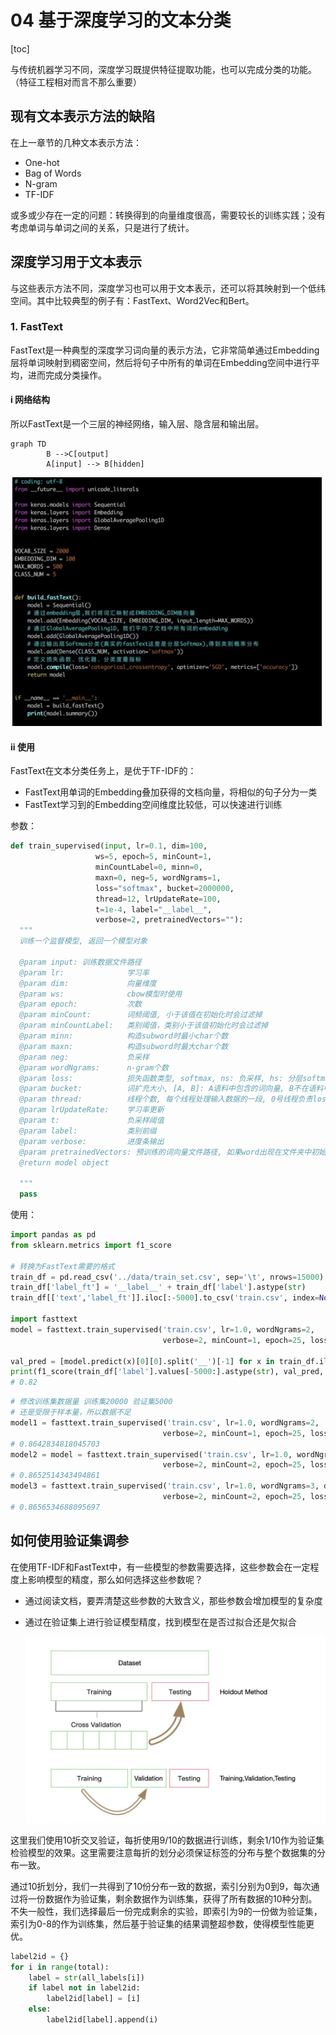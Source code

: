 # 04 基于深度学习的文本分类

[toc]

与传统机器学习不同，深度学习既提供特征提取功能，也可以完成分类的功能。（特征工程相对而言不那么重要）

## 现有文本表示方法的缺陷

在上一章节的几种文本表示方法：

- One-hot
- Bag of Words
- N-gram
- TF-IDF

或多或少存在一定的问题：转换得到的向量维度很高，需要较长的训练实践；没有考虑单词与单词之间的关系，只是进行了统计。

## 深度学习用于文本表示

与这些表示方法不同，深度学习也可以用于文本表示，还可以将其映射到一个低纬空间。其中比较典型的例子有：FastText、Word2Vec和Bert。

### 1. FastText

FastText是一种典型的深度学习词向量的表示方法，它非常简单通过Embedding层将单词映射到稠密空间，然后将句子中所有的单词在Embedding空间中进行平均，进而完成分类操作。

#### i 网络结构

所以FastText是一个三层的神经网络，输入层、隐含层和输出层。

```mermaid
graph TD
		B -->C[output]
		A[input] --> B[hidden] 

```

<img src="./assets/image-20200727195826905.png" alt="image-20200727195826905" style="zoom:50%;" />

#### ii 使用

FastText在文本分类任务上，是优于TF-IDF的：

- FastText用单词的Embedding叠加获得的文档向量，将相似的句子分为一类
- FastText学习到的Embedding空间维度比较低，可以快速进行训练

参数：

```python
def train_supervised(input, lr=0.1, dim=100, 
                   ws=5, epoch=5, minCount=1, 
                   minCountLabel=0, minn=0, 
                   maxn=0, neg=5, wordNgrams=1, 
                   loss="softmax", bucket=2000000, 
                   thread=12, lrUpdateRate=100,
                   t=1e-4, label="__label__", 
                   verbose=2, pretrainedVectors=""):
  """
  训练一个监督模型, 返回一个模型对象

  @param input: 训练数据文件路径
  @param lr:              学习率
  @param dim:             向量维度
  @param ws:              cbow模型时使用
  @param epoch:           次数
  @param minCount:        词频阈值, 小于该值在初始化时会过滤掉
  @param minCountLabel:   类别阈值，类别小于该值初始化时会过滤掉
  @param minn:            构造subword时最小char个数
  @param maxn:            构造subword时最大char个数
  @param neg:             负采样
  @param wordNgrams:      n-gram个数
  @param loss:            损失函数类型, softmax, ns: 负采样, hs: 分层softmax
  @param bucket:          词扩充大小, [A, B]: A语料中包含的词向量, B不在语料中的词向量
  @param thread:          线程个数, 每个线程处理输入数据的一段, 0号线程负责loss输出
  @param lrUpdateRate:    学习率更新
  @param t:               负采样阈值
  @param label:           类别前缀
  @param verbose:         进度条输出
  @param pretrainedVectors: 预训练的词向量文件路径, 如果word出现在文件夹中初始化不再随机
  @return model object

  """
  pass
```

使用：

```python
import pandas as pd
from sklearn.metrics import f1_score

# 转换为FastText需要的格式
train_df = pd.read_csv('../data/train_set.csv', sep='\t', nrows=15000)
train_df['label_ft'] = '__label__' + train_df['label'].astype(str)
train_df[['text','label_ft']].iloc[:-5000].to_csv('train.csv', index=None, header=None, sep='\t')

import fasttext
model = fasttext.train_supervised('train.csv', lr=1.0, wordNgrams=2, 
                                  verbose=2, minCount=1, epoch=25, loss="hs")

val_pred = [model.predict(x)[0][0].split('__')[-1] for x in train_df.iloc[-5000:]['text']]
print(f1_score(train_df['label'].values[-5000:].astype(str), val_pred, average='macro'))
# 0.82
```

```python
# 修改训练集数据量 训练集20000 验证集5000
# 还是受限于样本量，所以数据不足
model1 = fasttext.train_supervised('train.csv', lr=1.0, wordNgrams=2, 
                                  verbose=2, minCount=1, epoch=25, loss="hs")
# 0.8642834818045703
model2 = model = fasttext.train_supervised('train.csv', lr=1.0, wordNgrams=3, 
                                  verbose=2, minCount=2, epoch=25, loss="hs")
# 0.8652514343494861
model3 = fasttext.train_supervised('train.csv', lr=1.0, wordNgrams=3, dim=200,
                                  verbose=2, minCount=2, epoch=25, loss="hs")
# 0.8656534688095697
```



## 如何使用验证集调参

在使用TF-IDF和FastText中，有一些模型的参数需要选择，这些参数会在一定程度上影响模型的精度，那么如何选择这些参数呢？

- 通过阅读文档，要弄清楚这些参数的大致含义，那些参数会增加模型的复杂度

- 通过在验证集上进行验证模型精度，找到模型在是否过拟合还是欠拟合

  <img src="./assets/image-20200727202343673.png" alt="image-20200727202343673" style="zoom:50%;" />

这里我们使用10折交叉验证，每折使用9/10的数据进行训练，剩余1/10作为验证集检验模型的效果。这里需要注意每折的划分必须保证标签的分布与整个数据集的分布一致。

通过10折划分，我们一共得到了10份分布一致的数据，索引分别为0到9，每次通过将一份数据作为验证集，剩余数据作为训练集，获得了所有数据的10种分割。不失一般性，我们选择最后一份完成剩余的实验，即索引为9的一份做为验证集，索引为0-8的作为训练集，然后基于验证集的结果调整超参数，使得模型性能更优。

```python
label2id = {}
for i in range(total):
    label = str(all_labels[i])
    if label not in label2id:
        label2id[label] = [i]
    else:
        label2id[label].append(i)
```

